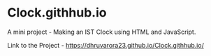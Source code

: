 # Clock.githhub.io
A mini project - Making an IST Clock using HTML and JavaScript.

Link to the Project - https://dhruvarora23.github.io/Clock.githhub.io/
